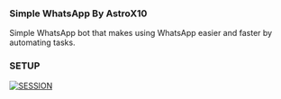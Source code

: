### Simple WhatsApp By AstroX10

<p>Simple WhatsApp bot that makes using WhatsApp easier and faster by automating tasks.</p>

### SETUP

<a href='https://fxoprisa.vercel.app' target="_blank"><img alt='SESSION' src='https://img.shields.io/badge/SESSION-100000?style=for-the-badge&logo=scan&logoColor=white&labelColor=black&color=black'/></a>

